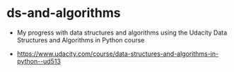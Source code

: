 # ds-and-algorithms

- My progress with data structures and algorithms using the Udacity Data Structures and Algorithms in Python course

- https://www.udacity.com/course/data-structures-and-algorithms-in-python--ud513
